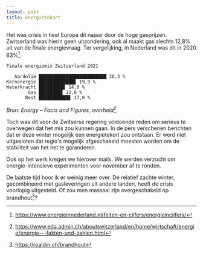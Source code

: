 ```yaml
---
layout: post
title: Energietekort
---
```


Het was crisis in heel Europa dit najaar door de hoge gasprijzen. Zwitserland was hierin geen uitzondering, ook al maakt gas slechts 12,8% uit van de finale energievraag. Ter vergelijking, in Nederland was dit in 2020 63%[^1].

```
Finale energiemix Zwitserland 2021

   Aardolie █████████████████████████ 36,3 %
Kernenergie █████████████▋ 19,9 %
Waterkracht █████████▋ 14,0 %
        Gas ████████▊ 12,8 %
       Rest ███████████▋ 17,0 %
```

_Bron: Energy – Facts and Figures, overheid[^2]_

Toch was dit voor de Zwitserse regering voldoende reden om serieus te overwegen dat het mis zou kunnen gaan. In de pers verschenen berichten dat er deze winter mogelijk een energietekort zou ontstaan. Er werd niet uitgesloten dat regio's mogelijk afgeschakeld moesten worden om de stabiliteit van het net te garanderen.

Ook op het werk kregen we hierover mails. We werden verzocht om energie-intensieve experimenten voor november af te ronden.

De laatste tijd hoor ik er weinig meer over. De relatief zachte winter, gecombineerd met gasleveringen uit andere landen, heeft de crisis voorlopig uitgesteld. Of zou men massaal zijn overgeschakeld op brandhout[^3]?

[^1]: <https://www.energieinnederland.nl/feiten-en-cijfers/energieincijfers/>
[^2]: <https://www.eda.admin.ch/aboutswitzerland/en/home/wirtschaft/energie/energie---fakten-und-zahlen.html>
[^3]: <https://roaldin.ch/brandhout>
